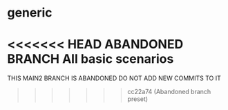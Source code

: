 # generic
<<<<<<< HEAD
ABANDONED BRANCH
All basic scenarios
=======

THIS MAIN2 BRANCH IS ABANDONED
DO NOT ADD NEW COMMITS TO IT
>>>>>>> cc22a74 (Abandoned branch preset)
